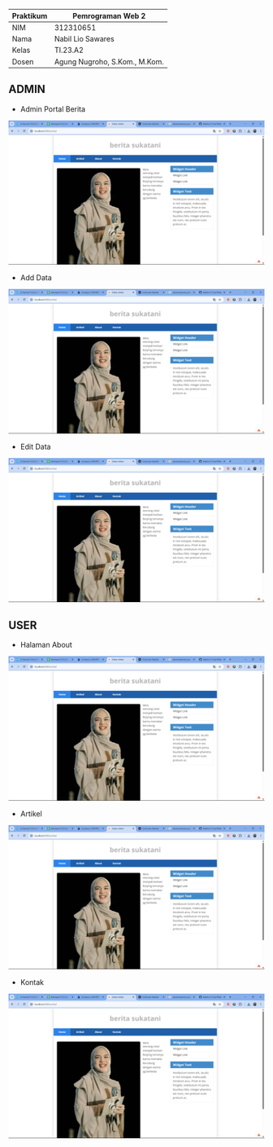 

| Praktikum  |  Pemrograman Web 2  
|-------|---------
| NIM   | 312310651
| Nama  | Nabil Lio Sawares
| Kelas | TI.23.A2
| Dosen |  Agung Nugroho, S.Kom., M.Kom.



## ADMIN

- Admin Portal Berita

![gambar](ss/1.png)

- Add Data

![gambar](ss/1.png)

- Edit Data

![gambar](ss/1.png)


## USER

- Halaman About

![gambar](ss/1.png)

- Artikel

![gambar](ss/1.png)

- Kontak

![gambar](ss/1.png)



